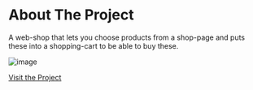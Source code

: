 # About The Project

A web-shop that lets you choose products from a shop-page and puts these into a shopping-cart to be able to buy these.

![image](https://github.com/user-attachments/assets/364d042d-c29d-46a1-bb2e-60ede7d3285a)

[Visit the Project](https://shopping-cart-six-rose.vercel.app/)
